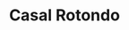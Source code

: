 ---
title: Casal Rotondo

mediaPath: /videos/cr_25_en-5855-1080p.mp4
mediaPosition:  [296955.05684507865,4632827.278809856,140.79108258427547]
mediaRotation:  [0.40193969704834226,-0.6693276661510459,-0.5356883722730923,0.3216876172203178]
mediaScale: 1
cameraFOV: 36

cameraPosition:  [296951.9563174009,4632828.929424433,140.00228626215812]
cameraTarget:  [296952.78266888397,4632828.48950325,140.21251596444185]

animationEntry: 
---